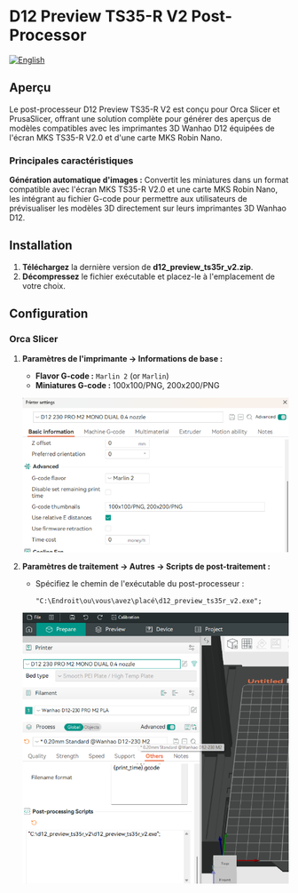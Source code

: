 # D12 Preview TS35-R V2 Post-Processor
[![English](https://img.shields.io/badge/language-english-blue)](./README.md)

## Aperçu

Le post-processeur D12 Preview TS35-R V2 est conçu pour Orca Slicer et PrusaSlicer, offrant une solution complète pour générer des aperçus de modèles compatibles avec les imprimantes 3D Wanhao D12 équipées de l'écran MKS TS35-R V2.0 et d'une carte MKS Robin Nano.

### Principales caractéristiques

**Génération automatique d'images :** Convertit les miniatures dans un format compatible avec l'écran MKS TS35-R V2.0 et une carte MKS Robin Nano, les intégrant au fichier G-code pour permettre aux utilisateurs de prévisualiser les modèles 3D directement sur leurs imprimantes 3D Wanhao D12.

## Installation

1. **Téléchargez** la dernière version de **d12_preview_ts35r_v2.zip**.
2. **Décompressez** le fichier exécutable et placez-le à l'emplacement de votre choix.

## Configuration

### Orca Slicer

1. **Paramètres de l'imprimante -> Informations de base :**
   - **Flavor G-code :** `Marlin 2` (or  `Marlin`)
   - **Miniatures G-code :** 100x100/PNG, 200x200/PNG

    ![Orca Slicer - ](img/orca_slicer_1.png)

2. **Paramètres de traitement -> Autres -> Scripts de post-traitement :**
   - Spécifiez le chemin de l'exécutable du post-processeur :
     ```
     "C:\Endroit\ou\vous\avez\placé\d12_preview_ts35r_v2.exe";
     ```
    ![Orca Slicer - exécutable de post-traitement](img/orca_slicer_2.png)

